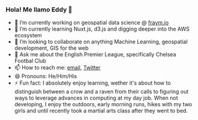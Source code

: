 ### Hola! Me llamo Eddy  👋

- 🔭 I’m currently working on geospatial data science @ [fraym.io](https://fraym.io/)
- 🌱 I’m currently learning Nuxt.js, d3.js and digging deeper into the AWS ecosystem
- 👯 I’m looking to collaborate on anything Machine Learning, geospatial development, GIS for the web
- 💬 Ask me about the English Premier League, specifically Chelsea Footbal Club
- 📫 How to reach me: [email](kipedie@gmail.com), [Twitter](https://twitter.com/EChebelyon)
- 😄 Pronouns: He/Him/His
- ⚡ Fun fact: I absolutely enjoy learning, wether it's about how to distinguish between a crow and a raven from their calls to figuring out ways to leverage advances in computing at my day job. When not developing, I enjoy the outdoors, early morning runs, hikes with my two girls and until recently took a martial arts class after they went to bed.

